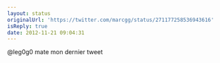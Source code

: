 ```yaml
---
layout: status
originalUrl: 'https://twitter.com/marcgg/status/271177258536943616'
isReply: true
date: 2012-11-21 09:04:31
---
```


@leg0g0 mate mon dernier tweet
